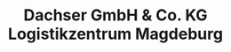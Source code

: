 ---
title: "Dachser GmbH & Co. KG Logistikzentrum Magdeburg"
url: /magdeburg/dachser-gmbh-und-co-kg-logistikzentrum-magdeburg/
shop: Allgemein
---